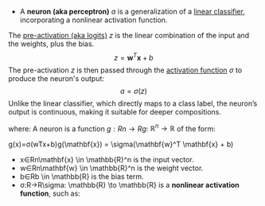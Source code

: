 - A **neuron (aka perceptron)** $a$ is a generalization of a [linear classifier](Linear%20Classifier.md), incorporating a nonlinear activation function.

The [pre-activation (aka logits)](Logits.md) $z$ is the linear combination of the input and the weights, plus the bias.
$$
z = \mathbf{w}^T\mathbf{x} + b
$$
The pre-activation $z$ is then passed through the [activation function](Activation%20Function.md) $\sigma$ to produce the neuron's output:
$$
a = \sigma(z)
$$
Unlike the linear classifier, which directly maps to a class label, the neuron’s output is continuous, making it suitable for deeper compositions.

where:
A neuron is a function $g:Rn→Rg$: $\mathbb{R}^n \to \mathbb{R}$ of the form:

g(x)=σ(wTx+b)g(\mathbf{x}) = \sigma(\mathbf{w}^T \mathbf{x} + b)



- x∈Rn\mathbf{x} \in \mathbb{R}^n is the input vector.
- w∈Rn\mathbf{w} \in \mathbb{R}^n is the weight vector.
- b∈Rb \in \mathbb{R} is the bias term.
- σ:R→R\sigma: \mathbb{R} \to \mathbb{R} is a **nonlinear activation function**, such as:

